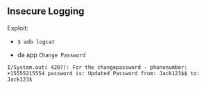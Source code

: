 ## Insecure Logging

Exploit:

- `$ adb logcat`

- da app `Change Password`

```
I/System.out( 4207): For the changepassword - phonenumber: +15555215554 password is: Updated Password from: Jack123$$ to: Jack123$
```

